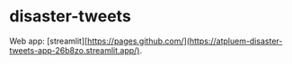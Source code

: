 # disaster-tweets
Web app: [streamlit][https://pages.github.com/](https://atpluem-disaster-tweets-app-26b8zo.streamlit.app/).

